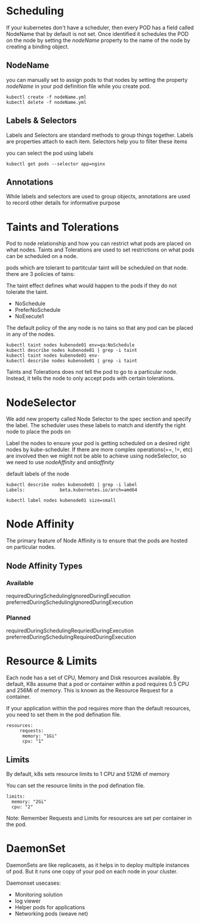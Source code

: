 # Scheduling

If your kubernetes don't have a scheduler, then every POD has a field called NodeName that by default is not set. Once identified it schedules the POD on the node by setting the *nodeName* property to the name of the node by creating a binding object.

##  NodeName

you can manually set to assign pods to that nodes by setting the property *nodeName* in your pod definition file while you create pod.

```
kubectl create -f nodeName.yml
kubectl delete -f nodeName.yml
```

## Labels & Selectors
Labels and Selectors are standard methods to group things together. Labels are properties attach to each item. Selectors help you to filter these items

you can select the pod using labels
```
kubectl get pods --selector app=nginx
```

## Annotations
While labels and selectors are used to group objects, annotations are used to record other details for informative purpose

# Taints and Tolerations

Pod to node relationship and how you can restrict what pods are placed on what nodes.
Taints and Tolerations are used to set restrictions on what pods can be scheduled on a node.

pods which are tolerant to partitcular taint will be scheduled on that node.
there are 3 policies of tains:

The taint effect defines what would happen to the pods if they do not tolerate the taint.

- NoSchedule
- PreferNoSchedule
- NoExecute1

The default policy of the any node is no tains so that any pod can be placed in any of the nodes.

```
kubectl taint nodes kubenode01 env=qa:NoSchedule
kubectl describe nodes kubenode01 | grep -i taint
kubectl taint nodes kubenode01 env-
kubectl describe nodes kubenode01 | grep -i taint
```

Taints and Tolerations does not tell the pod to go to a particular node. Instead, it tells the node to only accept pods with certain tolerations.

# NodeSelector

We add new property called Node Selector to the spec section and specify the label. The scheduler uses these labels to match and identify the right node to place the pods on

Label the nodes to ensure your pod is getting scheduled on a desired right nodes by kube-scheduler.
If there are more complex operations(==, !=, etc) are involved then we might not be able to achieve using nodeSelector, so we need to use *nodeAffinity* and *antiaffinity*

default labels of the node
```
kubectl describe nodes kubenode01 | grep -i label
Labels:             beta.kubernetes.io/arch=amd64
```

```
kubectl label nodes kubenode01 size=small
```

# Node Affinity
The primary feature of Node Affinity is to ensure that the pods are hosted on particular nodes.

## Node Affinity Types

### Available
requiredDuringSchedulingIgnoredDuringExecution
preferredDuringSchedulingIgnoredDuringExecution

### Planned
requiredDuringSchedulingRequriedDuringExecution
preferredDuringSchedulingRequiredDuringExecution

# Resource & Limits
Each node has a set of CPU, Memory and Disk resources available.
By default, K8s assume that a pod or container within a pod requires 0.5 CPU and 256Mi of memory. This is known as the Resource Request for a container.

If your application within the pod requires more than the default resources, you need to set them in the pod defination file.

```
resources:
     requests:
      memory: "1Gi"
      cpu: "1"
```

## Limits

By default, k8s sets resource limits to 1 CPU and 512Mi of memory

You can set the resource limits in the pod defination file.
```
limits:
  memory: "2Gi"
  cpu: "2"
```
Note: Remember Requests and Limits for resources are set per container in the pod.

# DaemonSet

DaemonSets are like replicasets, as it helps in to deploy multiple instances of pod. But it runs one copy of your pod on each node in your cluster.

Daemonset usecases:
- Monitoring solution
- log viewer
- Helper pods for applications
- Networking pods (weave net)
